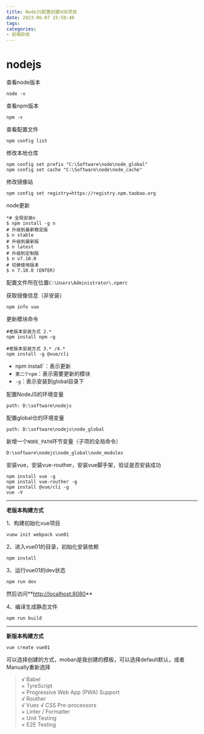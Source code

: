 ```yaml
---
title: NodeJS配置创建VUE项目
date: 2023-06-07 15:58:40
tags:
categories: 
- 前端杂烩
---
```

# nodejs

查看node版本

```shell
node -v
```

查看npm版本

```shell
npm -v
```

查看配置文件

```shell
npm config list
```

修改本地仓库

```shell
npm config set prefix "C:\Software\node\node_global"
npm config set cache "C:\Software\node\node_cache"
```

修改镜像站

```shell
npm config set registry=https://registry.npm.taobao.org
```

node更新

```shell
*# 全局安装n
$ npm install -g n 
# 升级到最新稳定版
$ n stable
# 升级到最新版
$ n latest
# 升级到定制版
$ n v7.10.0
# 切换使用版本
$ n 7.10.0 (ENTER)
```



配置文件所在位置`C:\Users\Administrator\.npmrc`

获取镜像信息（非安装）

```shell
npm info vue
```

更新模块命令

```shell
#老版本安装方式 2.*
npm install npm –g
```

```shell
#老版本安装方式 3.* /4.*
npm install -g @vue/cli
```

- npm install`：表示更新
- `第二个npm`：表示需要更新的模块
- `-g`：表示安装到global目录下

配置NodeJS的环境变量

```shell
path: D:\software\nodejs
```

配置global仓的环境变量

```shell
path: D:\software\nodejs\node_global
```

新增一个`NODE_PATH`环节变量（子项的全局命令）

```shell
D:\software\nodejs\node_global\node_modules
```

安装vue，安装vue-routher，安装vue脚手架，验证是否安装成功

```shell
npm install vue -g
npm install vue-routher -g
npm install @vue/cli -g
vue -V
```

---

**老版本构建方式**

1、构建初始化vue项目

```shell
vuew init webpack vue01
```

2、进入vue01的目录，初始化安装依赖

```shell
npm install
```

3、运行vue01的dev状态

```shell
npm run dev
```

然后访问**[http://localhost:8080](http://localhost:8080/)**

4、编译生成静态文件

```shell
npm run build
```

---

**新版本构建方式**

```shell
vue create vue01
```

可以选择创建的方式，moban是我创建的模板，可以选择default默认，或者Manually重新选择
> √ Babel    
× TyreScript  
× Progressive Web App (PWA) Support  
√ Routher  
√ Vuex
√ CSS Pre-processors  
× Linter / Formatter  
× Unit Testing   
× E2E Testing